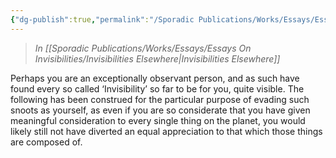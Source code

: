 ```yaml
---
{"dg-publish":true,"permalink":"/Sporadic Publications/Works/Essays/Essays On Invisibilities/Materials/"}
---
```


> *In [[Sporadic Publications/Works/Essays/Essays On Invisibilities/Invisibilities Elsewhere\|Invisibilities Elsewhere]]*

Perhaps you are an exceptionally observant person, and as such have found every so called ‘Invisibility’ so far to be for you, quite visible. The following has been construed for the particular purpose of evading such snoots as yourself, as even if you are so considerate that you have given meaningful consideration to every single thing on the planet, you would likely still not have diverted an equal appreciation to that which those things are composed of.

<div class="page-break" style="page-break-before: always;"></div>

